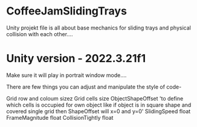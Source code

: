 # CoffeeJamSlidingTrays
Unity projekt file is all about base mechanics for sliding trays and physical collision with each other....


# Unity version - 2022.3.21f1
Make sure it will play in portrait window mode....

There are few things you can adjust and manipulate the style of code-

Grid row and coloum sizez
Grid cells size
ObjectShapeOffset 'to define which cells is occupied for own object like if object is in square shape and covered single grid then ShapeOffset will x=0 and y=0'
SlidingSpeed float
FrameMagnitude float
CollisionTightly float

